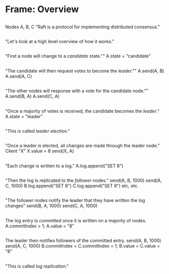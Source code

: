 Frame: Overview
========

##
Nodes A, B, C
"Raft is a protocol for implementing distributed consensus."

##
"Let's look at a high level overview of how it works."

##
"First a node will change to a <em>candidate</em> state.""
A.state = "candidate"

##
"The candidate will then request votes to become the <em>leader</em>.""
A.send(A, B)
A.send(A, C)

##
"The other nodes will response with a vote for the candidate node.""
A.send(B, A)
A.send(C, A)

##
"Once a majority of votes is received, the candidate becomes the <em>leader</em>."
A.state = "leader"

##
"This is called <em>leader election</em>."


##
"Once a leader is elected, all changes are made through the leader node."
Client "X"
X.value = 8
send(X, A)

##
"Each change is written to a log."
A.log.append("SET 8")

##
"Then the log is replicated to the <em>follower</em> nodes."
send(A, B, 1000)
send(A, C, 1000)
B.log.append("SET 8")
C.log.append("SET 8")
etc, etc.

##
"The follower nodes notify the leader that they have written the log changes"
send(B, A, 1000)
send(C, A, 1000)

##
The log entry is <em>committed</em> once it is written on a majority of nodes.
A.commitIndex = 1;
A.value = "8"

##
The leader then notifies followers of the committed entry.
send(A, B, 1000)
send(A, C, 1000)
B.commitIndex = C.commitIndex = 1;
B.value = C.value = "8"

##
"This is called <em>log replication</em>."

